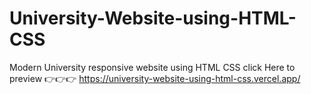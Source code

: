 # University-Website-using-HTML-CSS

Modern University responsive website using HTML CSS 
click Here to preview 👉👉👉 https://university-website-using-html-css.vercel.app/
